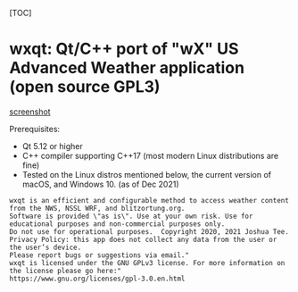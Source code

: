 [TOC]
# wxqt: Qt/C++ port of "wX" US Advanced Weather application (open source GPL3)

[screenshot](https://gitlab.com/joshua.tee/wxqt/-/blob/main/wxqt.png)

Prerequisites:
* Qt 5.12 or higher
* C++ compiler supporting C++17 (most modern Linux distributions are fine)
* Tested on the Linux distros mentioned below, the current version of macOS, and Windows 10. (as of Dec 2021)
```
wxqt is an efficient and configurable method to access weather content from the NWS, NSSL WRF, and blitzortung.org.
Software is provided \"as is\". Use at your own risk. Use for educational purposes and non-commercial purposes only.
Do not use for operational purposes.  Copyright 2020, 2021 Joshua Tee.
Privacy Policy: this app does not collect any data from the user or the user’s device.
Please report bugs or suggestions via email."
wxqt is licensed under the GNU GPLv3 license. For more information on the license please go here:"
https://www.gnu.org/licenses/gpl-3.0.en.html
```
